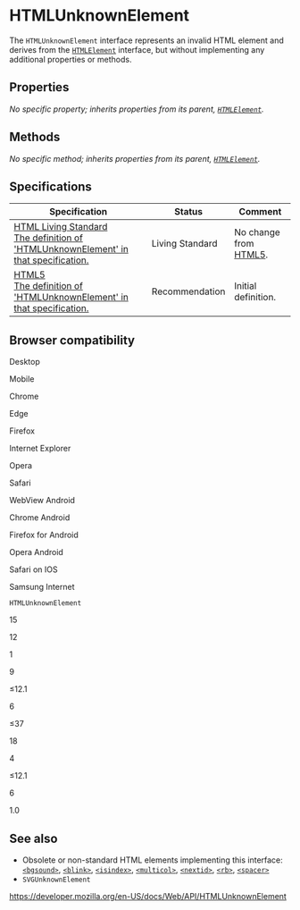 HTMLUnknownElement
==================

The `HTMLUnknownElement` interface represents an invalid HTML element and derives from the [`HTMLElement`](htmlelement) interface, but without implementing any additional properties or methods.

Properties
----------

*No specific property; inherits properties from its parent, [`HTMLElement`](htmlelement).*

Methods
-------

*No specific method; inherits properties from its parent, [`HTMLElement`](htmlelement).*

Specifications
--------------

<table><thead><tr class="header"><th>Specification</th><th>Status</th><th>Comment</th></tr></thead><tbody><tr class="odd"><td><a href="https://html.spec.whatwg.org/multipage/elements.html#htmlunknownelement">HTML Living Standard<br />
<span class="small">The definition of 'HTMLUnknownElement' in that specification.</span></a></td><td><span class="spec-living">Living Standard</span></td><td>No change from <a href="https://www.w3.org/TR/html52/">HTML5</a>.</td></tr><tr class="even"><td><a href="https://www.w3.org/TR/html52/dom.html#htmlunknownelement">HTML5<br />
<span class="small">The definition of 'HTMLUnknownElement' in that specification.</span></a></td><td><span class="spec-rec">Recommendation</span></td><td>Initial definition.</td></tr></tbody></table>

Browser compatibility
---------------------

Desktop

Mobile

Chrome

Edge

Firefox

Internet Explorer

Opera

Safari

WebView Android

Chrome Android

Firefox for Android

Opera Android

Safari on IOS

Samsung Internet

`HTMLUnknownElement`

15

12

1

9

≤12.1

6

≤37

18

4

≤12.1

6

1.0

See also
--------

-   Obsolete or non-standard HTML elements implementing this interface: [`<bgsound>`](https://developer.mozilla.org/en-US/docs/Web/HTML/Element/bgsound), [`<blink>`](https://developer.mozilla.org/en-US/docs/Web/HTML/Element/blink), [`<isindex>`](https://developer.mozilla.org/en-US/docs/Web/HTML/Element/isindex), [`<multicol>`](https://developer.mozilla.org/en-US/docs/Web/HTML/Element/multicol), [`<nextid>`](https://developer.mozilla.org/en-US/docs/Web/HTML/Element/nextid), [`<rb>`](https://developer.mozilla.org/en-US/docs/Web/HTML/Element/rb), [`<spacer>`](https://developer.mozilla.org/en-US/docs/Web/HTML/Element/spacer)
-   <span class="page-not-created">`SVGUnknownElement`</span>

<a href="https://developer.mozilla.org/en-US/docs/Web/API/HTMLUnknownElement" class="_attribution-link">https://developer.mozilla.org/en-US/docs/Web/API/HTMLUnknownElement</a>
